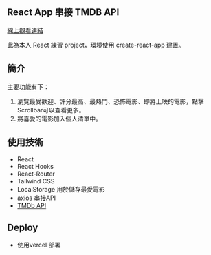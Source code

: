 ## React App 串接 TMDB API
[線上觀看連結](https://react-movie-app-topaz.vercel.app/)  

此為本人 React 練習 project，環境使用 create-react-app 建置。

## 簡介
主要功能有下：
1. 瀏覽最受歡迎、評分最高、最熱門、恐怖電影、即將上映的電影，點擊Scrollbar可以查看更多。
2. 將喜愛的電影加入個人清單中。

## 使用技術
* React
* React Hooks
* React-Router
* Tailwind CSS
* LocalStorage 用於儲存最愛電影
* [axios](https://github.com/axios/axios) 串接API
* [TMDb API](https://developers.themoviedb.org/3/getting-started/introduction)

## Deploy
* 使用vercel 部署
